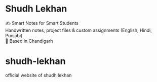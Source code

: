# Shudh Lekhan
✍️ Smart Notes for Smart Students  
Handwritten notes, project files & custom assignments (English, Hindi, Punjabi)  
📍 Based in Chandigarh
# shudh-lekhan
official website of shudh lekhan
